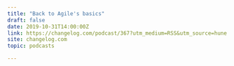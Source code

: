 ```yaml
---
title: "Back to Agile's basics"
draft: false
date: 2019-10-31T14:00:00Z
link: https://changelog.com/podcast/367?utm_medium=RSS&utm_source=hune
site: changelog.com
topic: podcasts  

---
```

